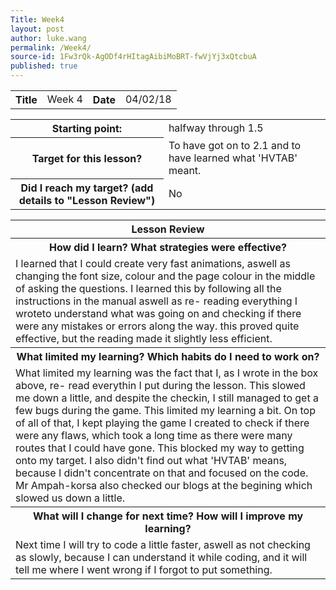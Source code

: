 ```yaml
---
Title: Week4
layout: post
author: luke.wang
permalink: /Week4/
source-id: 1Fw3rQk-AgODf4rHItagAibiMoBRT-fwVjYj3xQtcbuA
published: true
---
```

<table>
  <tr>
    <th>Title</th>
    <td>Week 4</td>
    <th>Date</th>
    <td>04/02/18</td>
  </tr>
</table>

<table>
  <tr>
    <th>Starting point:</th>
    <td>halfway through 1.5</td>
  </tr>
  <tr>
    <th>Target for this lesson?</th>
    <td>To have got on to 2.1 and to have learned what 'HVTAB' meant.</td>
  </tr>
  <tr>
    <th>Did I reach my target? 
(add details to "Lesson Review")</th>
    <td>No</td>
  </tr>
</table>

<table>
  <tr>
  <th>Lesson Review</th>
  </tr>
  <tr>
    <th>How did I learn? What strategies were effective? </th>
  </tr>
  <tr>
    <td>I learned that I could create very fast animations, aswell as changing the font size, colour and the page colour in the middle of asking the questions. I learned this by following all the instructions in the manual aswell as re- reading everything I wroteto understand what was going on and checking if there were any mistakes or errors along the way. this proved quite effective, but the reading made it slightly less efficient. </td>
  </tr>
  <tr>
    <th>What limited my learning? Which habits do I need to work on? </th>
  </tr>
  <tr>
    <td>What limited my learning was the fact that I, as I wrote in the box above, re- read everythin I put during the lesson. This slowed me down a little, and despite the checkin, I still managed to get a few bugs during the game. This limited my learning a bit. On top of all of that, I kept playing the game I created to check if there were any flaws, which took a long time as there were many routes that I could have gone. This blocked my way to getting onto my target. I also didn't find out what 'HVTAB' means, because I didn't concentrate on that and focused on the code. Mr Ampah-korsa also checked our blogs at the begining  which slowed us down a little. 
</td>
  </tr>
  <tr>
    <th>What will I change for next time? How will I improve my learning?</th>
  </tr>
  <tr>
    <td>Next time I will try to code a little faster, aswell as not checking as slowly, because I can understand it while coding, and it will tell me where I went wrong if I forgot to put something.</td>
  </tr>
</table>
